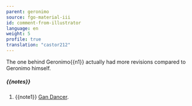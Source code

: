 ```yaml
---
parent: geronimo
source: fgo-material-iii
id: comment-from-illustrator
language: en
weight: 5
profile: true
translation: "castor212"
---
```


The one behind Geronimo{{n1}} actually had more revisions compared to Geronimo himself.

##### {{notes}}

1. {{note1}} [Gan Dancer](https://nativeskeptic.blogspot.com/2011/03/apache-mountain-spirit-dancers.html).
